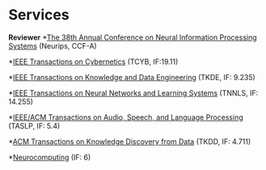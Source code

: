 __Services__
======
__Reviewer__
  *[The 38th Annual Conference on Neural Information Processing Systems](https://neurips.cc/Conferences/2024) (Neurips, CCF-A)
  
  *[IEEE Transactions on Cybernetics](https://ieeexplore.ieee.org/xpl/RecentIssue.jsp?punumber=6221036) (TCYB, IF:19.11)
  
  *[IEEE Transactions on Knowledge and Data Engineering](https://ieeexplore.ieee.org/xpl/RecentIssue.jsp?punumber=69) (TKDE, IF: 9.235)
  
  *[IEEE Transactions on Neural Networks and Learning Systems](https://ieeexplore.ieee.org/xpl/RecentIssue.jsp?punumber=5962385) (TNNLS, IF: 14.255)
  
  *[IEEE/ACM Transactions on Audio, Speech, and Language Processing](https://ieeexplore.ieee.org/xpl/RecentIssue.jsp?punumber=6570655) (TASLP, IF: 5.4)
  
  *[ACM Transactions on Knowledge Discovery from Data](https://dl.acm.org/journal/tkdd) (TKDD, IF: 4.711)
  
  *[Neurocomputing](https://www.sciencedirect.com/journal/neurocomputing) (IF: 6)
